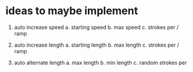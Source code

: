 # ideas to maybe implement

1. auto increase speed
    a. starting speed
    b. max speed
    c. strokes per / ramp

2. auto increase length
    a. starting length
    b. max length
    c. strokes per / ramp

3. auto alternate length
    a. max length
    b. min length
    c. random strokes per